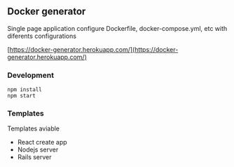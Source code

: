 ## Docker generator

Single page application configure Dockerfile, docker-compose.yml, etc with diferents configurations

[https://docker-generator.herokuapp.com/](https://docker-generator.herokuapp.com/)

### Development

```
npm install
npm start
```

### Templates

Templates aviable

- React create app
- Nodejs server
- Rails server

